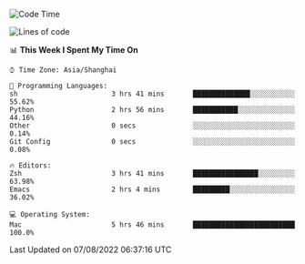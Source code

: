 <!--START_SECTION:waka-->
![Code Time](http://img.shields.io/badge/Code%20Time-0%20secs-blue)

![Lines of code](https://img.shields.io/badge/From%20Hello%20World%20I%27ve%20Written-22%20Thousand%20lines%20of%20code-blue)

📊 **This Week I Spent My Time On** 

```text
⌚︎ Time Zone: Asia/Shanghai

💬 Programming Languages: 
sh                       3 hrs 41 mins       ██████████████░░░░░░░░░░░   55.62% 
Python                   2 hrs 56 mins       ███████████░░░░░░░░░░░░░░   44.16% 
Other                    0 secs              ░░░░░░░░░░░░░░░░░░░░░░░░░   0.14% 
Git Config               0 secs              ░░░░░░░░░░░░░░░░░░░░░░░░░   0.08%

🔥 Editors: 
Zsh                      3 hrs 41 mins       ████████████████░░░░░░░░░   63.98% 
Emacs                    2 hrs 4 mins        █████████░░░░░░░░░░░░░░░░   36.02%

💻 Operating System: 
Mac                      5 hrs 46 mins       █████████████████████████   100.0%

```


 Last Updated on 07/08/2022 06:37:16 UTC
<!--END_SECTION:waka-->
